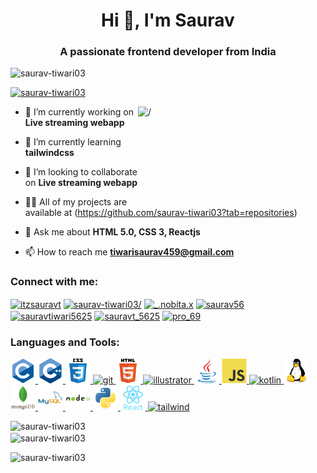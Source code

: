 <h1 align="center">Hi 👋, I'm Saurav</h1>
<h3 align="center">A passionate frontend developer from India</h3>

<p align="left"> <img src="https://komarev.com/ghpvc/?username=saurav-tiwari03&label=Profile%20views&color=0e75b6&style=flat" alt="saurav-tiwari03" /> </p>


<p align="left"> <a href="https://github.com/ryo-ma/github-profile-trophy"><img src="https://github-profile-trophy.vercel.app/?username=saurav-tiwari03" alt="saurav-tiwari03" /></a> </p>
<img align="right" src="https://encrypted-tbn0.gstatic.com/images?q=tbn:ANd9GcRDfJb7y-IAiNY7Bcat9RC_rfKo5HBvTKjLAQ&usqp=CAU" alt="/" align="right" width="300px" height="150px">

- 🔭 I’m currently working on **Live streaming webapp**

- 🌱 I’m currently learning **tailwindcss**

- 👯 I’m looking to collaborate on **Live streaming webapp**

- 👨‍💻 All of my projects are available at (https://github.com/saurav-tiwari03?tab=repositories)

- 💬 Ask me about **HTML 5.0, CSS 3, Reactjs**

- 📫 How to reach me **tiwarisaurav459@gmail.com**

<h3 align="left">Connect with me:</h3>
<p align="left">
<a href="https://twitter.com/itzsauravt" target="blank"><img align="center" src="https://raw.githubusercontent.com/rahuldkjain/github-profile-readme-generator/master/src/images/icons/Social/twitter.svg" alt="itzsauravt" height="30" width="40" /></a>
<a href="https://linkedin.com/in/saurav-tiwari03/" target="blank"><img align="center" src="https://raw.githubusercontent.com/rahuldkjain/github-profile-readme-generator/master/src/images/icons/Social/linked-in-alt.svg" alt="saurav-tiwari03/" height="30" width="40" /></a>
<a href="https://instagram.com/_.nobita.x" target="blank"><img align="center" src="https://raw.githubusercontent.com/rahuldkjain/github-profile-readme-generator/master/src/images/icons/Social/instagram.svg" alt="_.nobita.x" height="30" width="40" /></a>
<a href="https://www.codechef.com/users/saurav56" target="blank"><img align="center" src="https://cdn.jsdelivr.net/npm/simple-icons@3.1.0/icons/codechef.svg" alt="saurav56" height="30" width="40" /></a>
<a href="https://www.hackerrank.com/sauravtiwari5625" target="blank"><img align="center" src="https://raw.githubusercontent.com/rahuldkjain/github-profile-readme-generator/master/src/images/icons/Social/hackerrank.svg" alt="sauravtiwari5625" height="30" width="40" /></a>
<a href="https://www.leetcode.com/sauravt_5625" target="blank"><img align="center" src="https://raw.githubusercontent.com/rahuldkjain/github-profile-readme-generator/master/src/images/icons/Social/leet-code.svg" alt="sauravt_5625" height="30" width="40" /></a>
<a href="https://auth.geeksforgeeks.org/user/pro_69" target="blank"><img align="center" src="https://raw.githubusercontent.com/rahuldkjain/github-profile-readme-generator/master/src/images/icons/Social/geeks-for-geeks.svg" alt="pro_69" height="30" width="40" /></a>
</p>

<h3 align="left">Languages and Tools:</h3>
<p align="left"> <a href="https://www.cprogramming.com/" target="_blank" rel="noreferrer"> <img src="https://raw.githubusercontent.com/devicons/devicon/master/icons/c/c-original.svg" alt="c" width="40" height="40"/> </a> <a href="https://www.w3schools.com/cpp/" target="_blank" rel="noreferrer"> <img src="https://raw.githubusercontent.com/devicons/devicon/master/icons/cplusplus/cplusplus-original.svg" alt="cplusplus" width="40" height="40"/> </a> <a href="https://www.w3schools.com/css/" target="_blank" rel="noreferrer"> <img src="https://raw.githubusercontent.com/devicons/devicon/master/icons/css3/css3-original-wordmark.svg" alt="css3" width="40" height="40"/> </a> <a href="https://git-scm.com/" target="_blank" rel="noreferrer"> <img src="https://www.vectorlogo.zone/logos/git-scm/git-scm-icon.svg" alt="git" width="40" height="40"/> </a> <a href="https://www.w3.org/html/" target="_blank" rel="noreferrer"> <img src="https://raw.githubusercontent.com/devicons/devicon/master/icons/html5/html5-original-wordmark.svg" alt="html5" width="40" height="40"/> </a> <a href="https://www.adobe.com/in/products/illustrator.html" target="_blank" rel="noreferrer"> <img src="https://www.vectorlogo.zone/logos/adobe_illustrator/adobe_illustrator-icon.svg" alt="illustrator" width="40" height="40"/> </a> <a href="https://www.java.com" target="_blank" rel="noreferrer"> <img src="https://raw.githubusercontent.com/devicons/devicon/master/icons/java/java-original.svg" alt="java" width="40" height="40"/> </a> <a href="https://developer.mozilla.org/en-US/docs/Web/JavaScript" target="_blank" rel="noreferrer"> <img src="https://raw.githubusercontent.com/devicons/devicon/master/icons/javascript/javascript-original.svg" alt="javascript" width="40" height="40"/> </a> <a href="https://kotlinlang.org" target="_blank" rel="noreferrer"> <img src="https://www.vectorlogo.zone/logos/kotlinlang/kotlinlang-icon.svg" alt="kotlin" width="40" height="40"/> </a> <a href="https://www.linux.org/" target="_blank" rel="noreferrer"> <img src="https://raw.githubusercontent.com/devicons/devicon/master/icons/linux/linux-original.svg" alt="linux" width="40" height="40"/> </a> <a href="https://www.mongodb.com/" target="_blank" rel="noreferrer"> <img src="https://raw.githubusercontent.com/devicons/devicon/master/icons/mongodb/mongodb-original-wordmark.svg" alt="mongodb" width="40" height="40"/> </a> <a href="https://www.mysql.com/" target="_blank" rel="noreferrer"> <img src="https://raw.githubusercontent.com/devicons/devicon/master/icons/mysql/mysql-original-wordmark.svg" alt="mysql" width="40" height="40"/> </a> <a href="https://nodejs.org" target="_blank" rel="noreferrer"> <img src="https://raw.githubusercontent.com/devicons/devicon/master/icons/nodejs/nodejs-original-wordmark.svg" alt="nodejs" width="40" height="40"/> </a> <a href="https://www.python.org" target="_blank" rel="noreferrer"> <img src="https://raw.githubusercontent.com/devicons/devicon/master/icons/python/python-original.svg" alt="python" width="40" height="40"/> </a> <a href="https://reactjs.org/" target="_blank" rel="noreferrer"> <img src="https://raw.githubusercontent.com/devicons/devicon/master/icons/react/react-original-wordmark.svg" alt="react" width="40" height="40"/> </a> <a href="https://tailwindcss.com/" target="_blank" rel="noreferrer"> <img src="https://www.vectorlogo.zone/logos/tailwindcss/tailwindcss-icon.svg" alt="tailwind" width="40" height="40"/> </a> </p>


<p><img align="left" width="400px"  src="https://github-readme-stats.vercel.app/api/top-langs?username=saurav-tiwari03&show_icons=true&locale=en&layout=compact" alt="saurav-tiwari03" /></p>

<p>&nbsp;<img align="center" width="350px" src="https://github-readme-stats.vercel.app/api?username=saurav-tiwari03&show_icons=true&locale=en" alt="saurav-tiwari03" /></p>

<p><img align="left"  width="400px"  src="https://github-readme-streak-stats.herokuapp.com/?user=saurav-tiwari03&" alt="saurav-tiwari03" /></p>
